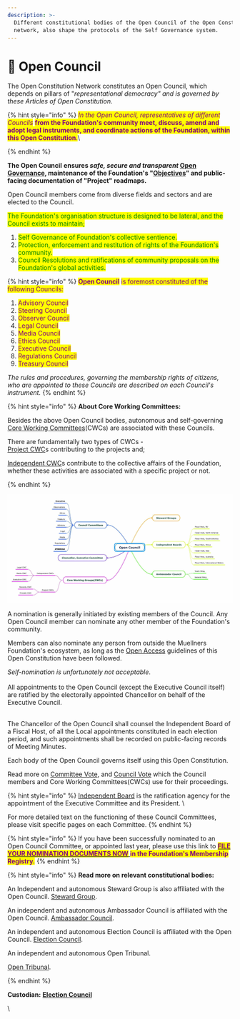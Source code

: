 ```yaml
---
description: >-
  Different constitutional bodies of the Open Council of the Open Constitution
  network, also shape the protocols of the Self Governance system.
---
```


# 🦉 Open Council

The Open Constitution Network constitutes an Open Council, which depends on pillars of "_representational democracy" and is governed by these Articles of Open Constitution._

{% hint style="info" %}
_<mark style="color:purple;">In the Open Council, representatives of different Councils</mark>_ <mark style="color:purple;"></mark><mark style="color:purple;">**from the Foundation's community meet, discuss, amend and adopt legal instruments, and coordinate actions of the Foundation, within this Open Constitution**</mark><mark style="color:purple;">.</mark>\

{% endhint %}

**The Open Council** **ensures **_**safe, secure and transparent**_ [**Open Governance**](../../charters/open-governance/)**, maintenance of the Foundation's "**[**Objectives**](../../articles/objectives.md)**" and public-facing documentation of "Project" roadmaps.**

Open Council members come from diverse fields and sectors and are elected to the Council.&#x20;

<mark style="color:green;">The Foundation's organisation structure is designed to be lateral, and the Council exists to maintain;</mark>

1. <mark style="color:green;">Self Governance of Foundation's collective sentience.</mark>
2. <mark style="color:green;">Protection, enforcement and restitution of rights of the Foundation's community.</mark>
3. <mark style="color:green;">Council Resolutions and ratifications of community proposals on the Foundation's global activities.</mark>

{% hint style="info" %}
<mark style="color:purple;">**Open Council**</mark> <mark style="color:purple;"></mark><mark style="color:purple;">is foremost constituted of the following Councils:</mark>



1. <mark style="color:purple;">Advisory Council</mark>&#x20;
2. <mark style="color:purple;">Steering Council</mark>
3. <mark style="color:purple;">Observer Council</mark>
4. <mark style="color:purple;">Legal Council</mark>
5. <mark style="color:purple;">Media Council</mark>
6. <mark style="color:purple;">Ethics Council</mark>
7. <mark style="color:purple;">Executive Council</mark>
8. <mark style="color:purple;">Regulations Council</mark>
9. <mark style="color:purple;">Treasury Council</mark>

_The rules and procedures, governing the membership rights of citizens, who are appointed to these Councils are described on each Council's instrument._&#x20;
{% endhint %}

{% hint style="info" %}
**About Core Working Committees:**

Besides the above Open Council bodies, autonomous and self-governing [Core Working Committees](../core-working-committee/)(CWCs) are associated with these Councils.&#x20;

There are fundamentally two types of CWCs - \
[Project CWC](../core-working-committee/project-cwcs.md)s contributing to the projects and;

[Independent CWC](../core-working-committee/independent-cwcs.md)s contribute to the collective affairs of the Foundation, whether these activities are associated with a specific project or not.


{% endhint %}

&#x20;

![Representational Image of constitutional bodies, with inter-linkages w.r.t Open Council ](<../../.gitbook/assets/Image from iOS (1).jpg>)

A nomination is generally initiated by existing members of the Council. Any Open Council member can nominate any other member of the Foundation's community.&#x20;

Members can also nominate any person from outside the Muellners Foundation's ecosystem, as long as the [Open Access](../../charters/open-access-charter.md) guidelines of this Open Constitution have been followed.

_Self-nomination is unfortunately not acceptable_.  \
\
All appointments to the Open Council (except the Executive Council itself) are ratified by the electorally appointed Chancellor on behalf of the Executive Council.&#x20;

\
The Chancellor of the Open Council shall counsel the Independent Board of a Fiscal Host, of all the Local appointments constituted in each election period, and such appointments shall be recorded on public-facing records of Meeting Minutes.&#x20;

Each body of the Open Council governs itself using this Open Constitution.&#x20;

Read more on [Committee Vote](../../charters/open-ballot/committee-vote.md), and [Council Vote](../../charters/open-ballot/open-council-vote.md) which the Council members and Core Working Committees(CWCs) use for their proceedings.

{% hint style="info" %}
&#x20;[Independent Board](../../charters/independent-board.md) is the ratification agency for the appointment of the Executive Committee and its President. \


For more detailed text on the functioning of these Council Committees, please visit specific pages on each Committee.
{% endhint %}

{% hint style="info" %}
If you have been successfully nominated to an Open Council Committee, or appointed last year, please use this link to [<mark style="color:purple;">**FILE YOUR NOMINATION DOCUMENTS NOW**</mark> ](https://share.hsforms.com/1bhIlvatsSpmJO9ApiMMkyg3xaqh)<mark style="color:purple;">**in the Foundation's Membership Registry.**</mark>
{% endhint %}

{% hint style="info" %}
**Read more on relevant constitutional bodies:**

An Independent and autonomous Steward Group is also affiliated with the Open Council.   [Steward Group](../steward-group.md).

An independent and autonomous Ambassador Council is affiliated with the Open Council. [Ambassador Council](../ambassador-council.md).

An independent and autonomous Election Council is affiliated with the Open Council. [Election Council](../election-council.md).

An independent and autonomous Open Tribunal.

[Open Tribunal](../open-tribunal.md).


{% endhint %}



**Custodian:** [**Election Council**](../election-council.md)

\
